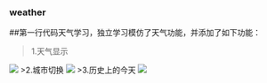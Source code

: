 ### weather
##第一行代码天气学习，独立学习模仿了天气功能，并添加了如下功能：
>1.天气显示
<img src="http://aac2de1f8d056ce157ca.test.upcdn.net/apicloud/2b4a90b659331fe59c8fa846f628c7f2.jpg" />
>2.城市切换
<img src="http://aac2de1f8d056ce157ca.test.upcdn.net/apicloud/43321153f26552ced3177e5b2f42e665.jpg" />
>3.历史上的今天
<img src="http://aac2de1f8d056ce157ca.test.upcdn.net/apicloud/c7c94744e8aacaf8abec71942918ce52.jpg" />
